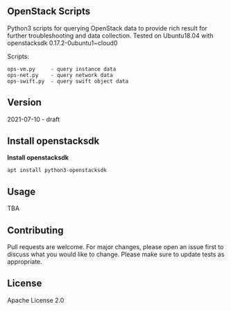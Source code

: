 ## OpenStack Scripts
Python3 scripts for querying OpenStack data to provide rich result for further troubleshooting and data collection.
Tested on Ubuntu18.04 with openstacksdk 0.17.2-0ubuntu1~cloud0

Scripts:
```
ops-vm.py     - query instance data
ops-net.py    - query network data
ops-swift.py  - query swift object data 
```

## Version
2021-07-10 - draft

## Install openstacksdk
**Install openstacksdk**
```
apt install python3-openstacksdk
```

## Usage
TBA

## Contributing
Pull requests are welcome. For major changes, please open an issue first to discuss what you would like to change. Please make sure to update tests as appropriate.

## License
Apache License 2.0

